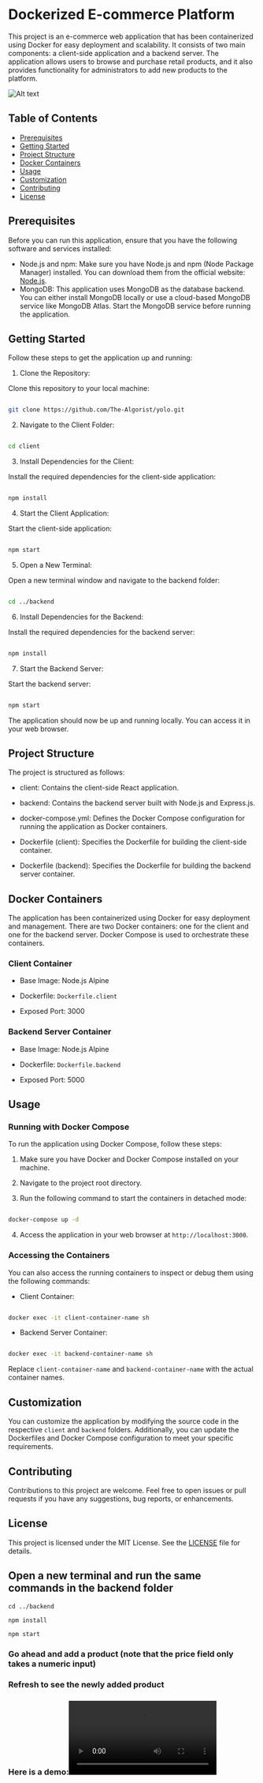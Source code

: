 # Dockerized E-commerce Platform
This project is an e-commerce web application that has been containerized using Docker for easy deployment and scalability. It consists of two main components: a client-side application and a backend server. The application allows users to browse and purchase retail products, and it also provides functionality for administrators to add new products to the platform.

![Alt text](<explanation-images/yolo-demo.png>)

## Table of Contents

- [Prerequisites](#prerequisites)
- [Getting Started](#getting-started)
- [Project Structure](#project-structure)
- [Docker Containers](#docker-containers)
- [Usage](#usage)
- [Customization](#customization)
- [Contributing](#contributing)
- [License](#license)

## Prerequisites

Before you can run this application, ensure that you have the following software and services installed:

- Node.js and npm: Make sure you have Node.js and npm (Node Package Manager) installed. You can download them from the official website: [Node.js](https://nodejs.org/).
- MongoDB: This application uses MongoDB as the database backend. You can either install MongoDB locally or use a cloud-based MongoDB service like MongoDB Atlas. Start the MongoDB service before running the application.
## Getting Started

Follow these steps to get the application up and running:

1. Clone the Repository:

Clone this repository to your local machine:

```bash

git clone https://github.com/The-Algorist/yolo.git

```

2. Navigate to the Client Folder:

```bash

cd client

```

3. Install Dependencies for the Client:

Install the required dependencies for the client-side application:

```bash

npm install

```

4. Start the Client Application:

Start the client-side application:

```bash

npm start

```

5. Open a New Terminal:

Open a new terminal window and navigate to the backend folder:

```bash

cd ../backend

```

6. Install Dependencies for the Backend:

Install the required dependencies for the backend server:

```bash

npm install

```

7. Start the Backend Server:

Start the backend server:

```bash

npm start

```

The application should now be up and running locally. You can access it in your web browser.

## Project Structure

The project is structured as follows:

- client: Contains the client-side React application.

- backend: Contains the backend server built with Node.js and Express.js.

- docker-compose.yml: Defines the Docker Compose configuration for running the application as Docker containers.

- Dockerfile (client): Specifies the Dockerfile for building the client-side container.

- Dockerfile (backend): Specifies the Dockerfile for building the backend server container.

## Docker Containers

The application has been containerized using Docker for easy deployment and management. There are two Docker containers: one for the client and one for the backend server. Docker Compose is used to orchestrate these containers.

### Client Container

- Base Image: Node.js Alpine

- Dockerfile: `Dockerfile.client`

- Exposed Port: 3000

### Backend Server Container

- Base Image: Node.js Alpine

- Dockerfile: `Dockerfile.backend`

- Exposed Port: 5000

## Usage

### Running with Docker Compose

To run the application using Docker Compose, follow these steps:

1. Make sure you have Docker and Docker Compose installed on your machine.

2. Navigate to the project root directory.

3. Run the following command to start the containers in detached mode:

```bash

docker-compose up -d

```

4. Access the application in your web browser at `http://localhost:3000`.

### Accessing the Containers

You can also access the running containers to inspect or debug them using the following commands:

- Client Container:

```bash

docker exec -it client-container-name sh

```

- Backend Server Container:

```bash

docker exec -it backend-container-name sh

```

Replace `client-container-name` and `backend-container-name` with the actual container names.

## Customization

You can customize the application by modifying the source code in the respective `client` and `backend` folders. Additionally, you can update the Dockerfiles and Docker Compose configuration to meet your specific requirements.

## Contributing

Contributions to this project are welcome. Feel free to open issues or pull requests if you have any suggestions, bug reports, or enhancements.

## License

This project is licensed under the MIT License. See the [LICENSE](LICENSE) file for details.

## Open a new terminal and run the same commands in the backend folder
 `cd ../backend`

 `npm install`

 `npm start`

 ### Go ahead and add a product (note that the price field only takes a numeric input)
 ### Refresh to see the newly added product

 ### Here is a demo:<video src="explanation-images/yolo-demo.mp4" controls title="Title"></video>